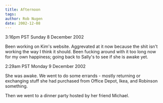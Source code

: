```yaml
---
title: Afternoon
tags: 
author: Rob Nugen
date: 2002-12-08
---
```


<p class=date>3:16pm PST Sunday 8 December 2002</p>

<p>Been working on Kim's website.  Aggrevated at it now because the
shit isn't working the way I think it should.  Been fucking around
with it too long now for my own happiness; going back to Sally's to
see if she is awake yet.</p>

<p class=date>2:29am PST Monday 9 December 2002</p>

<p>She was awake.  We went to do some errands - mostly returning or
exchanging stuff she had purchased from Office Depot, Ikea, and
Robinson something.</p>

<p>Then we went to a dinner party hosted by her friend Michael.</p>
